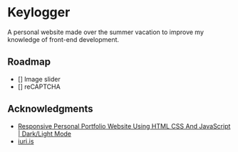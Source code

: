 # Keylogger

A personal website made over the summer vacation to improve my knowledge of front-end development.

## Roadmap

- [] Image slider
- [] reCAPTCHA

## Acknowledgments

* [Responsive Personal Portfolio Website Using HTML CSS And JavaScript | Dark/Light Mode](https://www.youtube.com/watch?v=27JtRAI3QO8&t=1483s)
* [iuri.is](https://iuri.is/)

